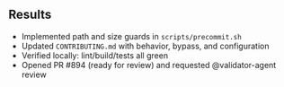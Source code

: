 ## Results

- Implemented path and size guards in `scripts/precommit.sh`
- Updated `CONTRIBUTING.md` with behavior, bypass, and configuration
- Verified locally: lint/build/tests all green
- Opened PR #894 (ready for review) and requested @validator-agent review
